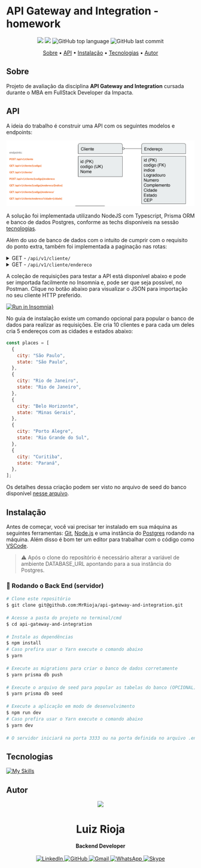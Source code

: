 # API Gateway and Integration - homework

<p align="center">
  <img src="https://img.shields.io/static/v1?label=homework&message=api&color=blueviolet&style=for-the-badge"/>
  <img src="https://img.shields.io/github/license/MrRioja/api-gateway-and-integration?color=blueviolet&logo=License&style=for-the-badge"/>
  <img alt="GitHub top language" src="https://img.shields.io/github/languages/top/MrRioja/api-gateway-and-integration?color=blueviolet&logo=TypeScript&logoColor=white&style=for-the-badge">
  <img alt="GitHub last commit" src="https://img.shields.io/github/last-commit/MrRioja/api-gateway-and-integration?color=blueviolet&style=for-the-badge">
</p>

<p align="center">
  <a href="#sobre">Sobre</a> •
  <a href="#api">API</a> •
  <a href="#instalação">Instalação</a> •
  <a href="#tecnologias">Tecnologias</a> •
  <a href="#autor">Autor</a>  
</p>

## Sobre

Projeto de avaliação da disciplina **API Gateway and Integration** cursada durante o MBA em FullStack Developer da Impacta.

## API

A ideia do trabalho é construir uma API com os seguintes modelos e endpoints:

![Alt text](<.github/model and endpoints.png>)

A solução foi implementada utilizando NodeJS com Typescript, Prisma ORM e banco de dados Postgres, conforme as techs disponíveis na sessão [tecnologias](#tecnologias).

Além do uso de banco de dados com o intuito de cumprir com o requisito do ponto extra, também foi implementada a paginação nas rotas:

<details>
  <summary>GET - <code>/api/v1/cliente/</code></summary>
  <br/>
  <p>
    Nesse endpoint a pagina é de 5 itens por pagina e a página é definida através do query param <code>page</code>.
  </p>
</details>

<details>
  <summary>GET - <code>/api/v1/cliente/endereco</code></summary>
  <br/>
  <p>
    Nesse endpoint a pagina é de 10 itens por pagina e a página é definida através do query param <code>page</code>.
  </p>
</details>

A coleção de requisições para testar a API está disponível abaixo e pode ser importada facilmente no Insomnia e, pode ser que seja possível, no Postman. Clique no botão abaixo para visualizar o JSON para importação no seu cliente HTTP preferido.

[![Run in Insomnia}](https://insomnia.rest/images/run.svg)](https://github.com/MrRioja/api-gateway-and-integration/blob/main/.github/Insomnia_2023-06-25.json)

No guia de instalação existe um comando opcional para popular o banco de dados para realizar as requisições.
Ele cria 10 clientes e para cada um deles cria 5 endereços com as cidades e estados abaixo:

```js
const places = [
  {
    city: "São Paulo",
    state: "São Paulo",
  },
  {
    city: "Rio de Janeiro",
    state: "Rio de Janeiro",
  },
  {
    city: "Belo Horizonte",
    state: "Minas Gerais",
  },
  {
    city: "Porto Alegre",
    state: "Rio Grande do Sul",
  },
  {
    city: "Curitiba",
    state: "Paraná",
  },
];
```

Os detalhes dessa criação podem ser visto no arquivo de seed do banco disponível [nesse arquivo](prisma/seed.ts).

## Instalação

Antes de começar, você vai precisar ter instalado em sua máquina as seguintes ferramentas:
[Git](https://git-scm.com), [Node.js](https://nodejs.org/en/) e uma instância do [Postgres](https://www.postgresql.org/) rodando na máquina.
Além disso é bom ter um editor para trabalhar com o código como [VSCode](https://code.visualstudio.com/).

> ⚠ Após o clone do repositório é necessário alterar a variável de ambiente DATABASE_URL apontando para a sua instância do Postgres.

### 🎲 Rodando o Back End (servidor)

```bash
# Clone este repositório
$ git clone git@github.com:MrRioja/api-gateway-and-integration.git

# Acesse a pasta do projeto no terminal/cmd
$ cd api-gateway-and-integration

# Instale as dependências
$ npm install
# Caso prefira usar o Yarn execute o comando abaixo
$ yarn

# Execute as migrations para criar o banco de dados corretamente
$ yarn prisma db push

# Execute o arquivo de seed para popular as tabelas do banco (OPCIONAL)
$ yarn prisma db seed

# Execute a aplicação em modo de desenvolvimento
$ npm run dev
# Caso prefira usar o Yarn execute o comando abaixo
$ yarn dev

# O servidor iniciará na porta 3333 ou na porta definida no arquivo .env na variável PORT - acesse <http://localhost:3333>
```

## Tecnologias

[![My Skills](https://skillicons.dev/icons?i=nodejs,express,postgres,prisma,docker,ts&perline=10&theme=dark)](https://skillicons.dev)

## Autor

<div align="center">
<img src="https://images.weserv.nl/?url=avatars.githubusercontent.com/u/55336456?v=4&h=100&w=100&fit=cover&mask=circle&maxage=7d" />
<h1>Luiz Rioja</h1>
<strong>Backend Developer</strong>
<br/>
<br/>

<a href="https://linkedin.com/in/luizrioja" target="_blank">
<img alt="LinkedIn" src="https://img.shields.io/badge/linkedin-%230077B5.svg?style=for-the-badge&logo=linkedin&logoColor=white"/>
</a>

<a href="https://github.com/mrrioja" target="_blank">
<img alt="GitHub" src="https://img.shields.io/badge/github-%23121011.svg?style=for-the-badge&logo=github&logoColor=white"/>
</a>

<a href="mailto:lulyrioja@gmail.com?subject=Fala%20Dev" target="_blank">
<img alt="Gmail" src="https://img.shields.io/badge/Gmail-D14836?style=for-the-badge&logo=gmail&logoColor=white" />
</a>

<a href="https://api.whatsapp.com/send?phone=5511933572652" target="_blank">
<img alt="WhatsApp" src="https://img.shields.io/badge/WhatsApp-25D366?style=for-the-badge&logo=whatsapp&logoColor=white"/>
</a>

<a href="https://join.skype.com/invite/tvBbOq03j5Uu" target="_blank">
<img alt="Skype" src="https://img.shields.io/badge/SKYPE-%2300AFF0.svg?style=for-the-badge&logo=Skype&logoColor=white"/>
</a>

<br/>
<br/>
</div>
